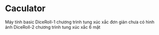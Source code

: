 # Caculator
Máy tính basic
DiceRoll-1 chương trình tung xúc xắc đơn giản chưa có hình ảnh
DiceRoll-2 chương trình tung xúc xắc 6 mặt 

